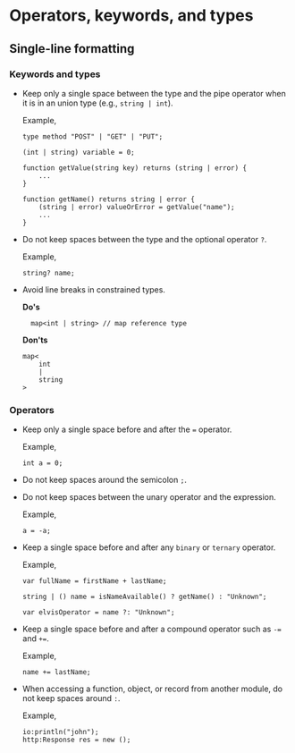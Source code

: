 # Operators, keywords, and types

## Single-line formatting
### Keywords and types
* Keep only a single space between the type and the pipe operator when it is in an union type (e.g., `string | int`).
  
  Example,
  ```ballerina
  type method "POST" | "GET" | "PUT";
    
  (int | string) variable = 0;
  
  function getValue(string key) returns (string | error) {
      ...
  }
  
  function getName() returns string | error {
      (string | error) valueOrError = getValue("name");
      ...
  }
  ```
* Do not keep spaces between the type and the optional operator `?`.
  
  Example,
  ```ballerina
  string? name;
  ```
* Avoid line breaks in constrained types.
  
  **Do's**
  ```ballerina
    map<int | string> // map reference type
  ```
  
  **Don'ts**
  ```ballerina
  map<
      int
      |
      string
  > 
  ```
### Operators
* Keep only a single space before and after the `=` operator.
  
  Example,
  ```ballerina
  int a = 0;
  ```
* Do not keep spaces around the semicolon `;`.
* Do not keep spaces between the unary operator and the expression.

  Example,
  ```ballerina
  a = -a;
  ``` 

* Keep a single space before and after any `binary` or `ternary` operator.

  Example,
  ```ballerina
  var fullName = firstName + lastName;
  
  string | () name = isNameAvailable() ? getName() : "Unknown";
  
  var elvisOperator = name ?: "Unknown";
  ```
* Keep a single space before and after a compound operator such as `-=` and `+=`.

  Example,
  ```ballerina
  name += lastName;
  ```
* When accessing a function, object, or record from another module, do not keep spaces around `:`.
  
  Example,
  ```ballerina
  io:println("john");
  http:Response res = new ();
  ```
  